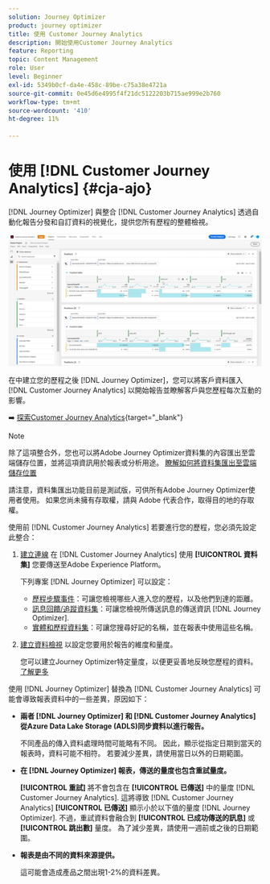 ```yaml
---
solution: Journey Optimizer
product: journey optimizer
title: 使用 Customer Journey Analytics
description: 開始使用Customer Journey Analytics
feature: Reporting
topic: Content Management
role: User
level: Beginner
exl-id: 5349b0cf-da4e-458c-89be-c75a38e4721a
source-git-commit: 0e45d6e4995f4f21dc5122203b715ae999e2b760
workflow-type: tm+mt
source-wordcount: '410'
ht-degree: 11%

---
```


# 使用 [!DNL Customer Journey Analytics] {#cja-ajo}


[!DNL Journey Optimizer] 與整合 [!DNL Customer Journey Analytics] 透過自動化報告分發和自訂資料的視覺化，提供您所有歷程的整體檢視。

![](assets/cja.png)

在中建立您的歷程之後 [!DNL Journey Optimizer]，您可以將客戶資料匯入 [!DNL Customer Journey Analytics] 以開始報告並瞭解客戶與您歷程每次互動的影響。

➡️ [探索Customer Journey Analytics](https://experienceleague.adobe.com/docs/analytics-platform/using/cja-landing.html){target="_blank"}

>[!NOTE]
>
>除了這項整合外，您也可以將Adobe Journey Optimizer資料集的內容匯出至雲端儲存位置，並將這項資訊用於報表或分析用途。 [瞭解如何將資料集匯出至雲端儲存位置](../data/export-datasets.md)
>
>請注意，資料集匯出功能目前是測試版，可供所有Adobe Journey Optimizer使用者使用。 如果您尚未擁有存取權，請與 Adobe 代表合作，取得目的地的存取權。

使用前 [!DNL Customer Journey Analytics] 若要進行您的歷程，您必須先設定此整合：

1. [建立連線](https://experienceleague.adobe.com/docs/analytics-platform/using/cja-connections/create-connection.html?lang=zh-Hant) 在 [!DNL Customer Journey Analytics] 使用 **[!UICONTROL 資料集]** 您要傳送至Adobe Experience Platform。

   下列專案 [!DNL Journey Optimizer] 可以設定：
   * [歷程步驟事件](../data/datasets-query-examples.md#journey-step-event)：可讓您檢視哪些人進入您的歷程，以及他們到達的距離。
   * [訊息回饋/追蹤資料集](../data/datasets-query-examples.md#message-feedback-event-dataset)：可讓您檢視所傳送訊息的傳送資訊 [!DNL Journey Optimizer].
   * [實體和歷程資料集](../data/datasets-query-examples.md#entity-dataset)：可讓您搜尋好記的名稱，並在報表中使用這些名稱。

1. [建立資料檢視](https://experienceleague.adobe.com/docs/analytics-platform/using/cja-dataviews/create-dataview.html) 以設定您要用於報告的維度和量度。

   您可以建立Journey Optimizer特定量度，以便更妥善地反映您歷程的資料。 [了解更多](https://experienceleague.adobe.com/docs/analytics-platform/using/integrations/ajo.html#configure-the-data-view-to-accommodate-journey-optimizer-dimensions-and-metrics)

使用 [!DNL Journey Optimizer] 替換為 [!DNL Customer Journey Analytics] 可能會導致報表資料中的一些差異，原因如下：

* **兩者 [!DNL Journey Optimizer] 和 [!DNL Customer Journey Analytics] 從Azure Data Lake Storage (ADLS)同步資料以進行報告。**

  不同產品的傳入資料處理時間可能略有不同。 因此，顯示從指定日期到當天的報表時，資料可能不相符。 若要減少差異，請使用當日以外的日期範圍。

* **在 [!DNL Journey Optimizer] 報表，傳送的量度也包含重試量度。**

  **[!UICONTROL 重試]** 將不會包含在 **[!UICONTROL 已傳送]** 中的量度 [!DNL Customer Journey Analytics]. 這將導致 [!DNL Customer Journey Analytics] **[!UICONTROL 已傳送]** 顯示小於以下值的量度 [!DNL Journey Optimizer]. 不過，重試資料會融合到 **[!UICONTROL 已成功傳送的訊息]** 或 **[!UICONTROL 跳出數]** 量度。
為了減少差異，請使用一週前或之後的日期範圍。

* **報表是由不同的資料來源提供。**

  這可能會造成產品之間出現1-2%的資料差異。

